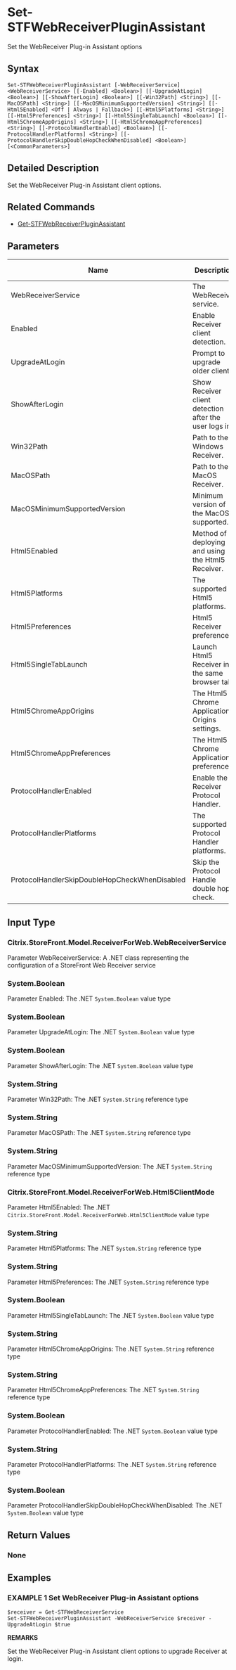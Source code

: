 ﻿# Set-STFWebReceiverPluginAssistant

Set the WebReceiver Plug-in Assistant options

## Syntax

```
Set-STFWebReceiverPluginAssistant [-WebReceiverService] <WebReceiverService> [[-Enabled] <Boolean>] [[-UpgradeAtLogin] <Boolean>] [[-ShowAfterLogin] <Boolean>] [[-Win32Path] <String>] [[-MacOSPath] <String>] [[-MacOSMinimumSupportedVersion] <String>] [[-Html5Enabled] <Off | Always | Fallback>] [[-Html5Platforms] <String>] [[-Html5Preferences] <String>] [[-Html5SingleTabLaunch] <Boolean>] [[-Html5ChromeAppOrigins] <String>] [[-Html5ChromeAppPreferences] <String>] [[-ProtocolHandlerEnabled] <Boolean>] [[-ProtocolHandlerPlatforms] <String>] [[-ProtocolHandlerSkipDoubleHopCheckWhenDisabled] <Boolean>] [<CommonParameters>]
```

## Detailed Description

Set the WebReceiver Plug-in Assistant client options.

## Related Commands

* [Get-STFWebReceiverPluginAssistant](./Get-STFWebReceiverPluginAssistant)

## Parameters

| Name   | Description | Required? | Pipeline Input | Default Value |
| --- | --- | --- | --- | --- |
|WebReceiverService|The WebReceiver service.|true|true (ByValue)| |
|Enabled|Enable Receiver client detection.|false|false| |
|UpgradeAtLogin|Prompt to upgrade older clients.|false|false| |
|ShowAfterLogin|Show Receiver client detection after the user logs in.|false|false| |
|Win32Path|Path to the Windows Receiver.|false|false| |
|MacOSPath|Path to the MacOS Receiver.|false|false| |
|MacOSMinimumSupportedVersion|Minimum version of the MacOS supported.|false|false| |
|Html5Enabled|Method of deploying and using the Html5 Receiver.|false|false| |
|Html5Platforms|The supported Html5 platforms.|false|false| |
|Html5Preferences|Html5 Receiver preferences.|false|false| |
|Html5SingleTabLaunch|Launch Html5 Receiver in the same browser tab.|false|false| |
|Html5ChromeAppOrigins|The Html5 Chrome Application Origins settings.|false|false| |
|Html5ChromeAppPreferences|The Html5 Chrome Application preferences.|false|false| |
|ProtocolHandlerEnabled|Enable the Receiver Protocol Handler.|false|false| |
|ProtocolHandlerPlatforms|The supported Protocol Handler platforms.|false|false| |
|ProtocolHandlerSkipDoubleHopCheckWhenDisabled|Skip the Protocol Handle double hop check.|false|false| |

## Input Type

### Citrix.StoreFront.Model.ReceiverForWeb.WebReceiverService

Parameter WebReceiverService: A .NET class representing the configuration of a StoreFront Web Receiver service

### System.Boolean

Parameter Enabled: The .NET `System.Boolean` value type

### System.Boolean

Parameter UpgradeAtLogin: The .NET `System.Boolean` value type

### System.Boolean

Parameter ShowAfterLogin: The .NET `System.Boolean` value type

### System.String

Parameter Win32Path: The .NET `System.String` reference type

### System.String

Parameter MacOSPath: The .NET `System.String` reference type

### System.String

Parameter MacOSMinimumSupportedVersion: The .NET `System.String` reference type

### Citrix.StoreFront.Model.ReceiverForWeb.Html5ClientMode

Parameter Html5Enabled: The .NET `Citrix.StoreFront.Model.ReceiverForWeb.Html5ClientMode` value type

### System.String

Parameter Html5Platforms: The .NET `System.String` reference type

### System.String

Parameter Html5Preferences: The .NET `System.String` reference type

### System.Boolean

Parameter Html5SingleTabLaunch: The .NET `System.Boolean` value type

### System.String

Parameter Html5ChromeAppOrigins: The .NET `System.String` reference type

### System.String

Parameter Html5ChromeAppPreferences: The .NET `System.String` reference type

### System.Boolean

Parameter ProtocolHandlerEnabled: The .NET `System.Boolean` value type

### System.String

Parameter ProtocolHandlerPlatforms: The .NET `System.String` reference type

### System.Boolean

Parameter ProtocolHandlerSkipDoubleHopCheckWhenDisabled: The .NET `System.Boolean` value type

## Return Values

### None

## Examples

### EXAMPLE 1 Set WebReceiver Plug-in Assistant options

```
$receiver = Get-STFWebReceiverService
Set-STFWebReceiverPluginAssistant -WebReceiverService $receiver -UpgradeAtLogin $true
```

**REMARKS**

Set the WebReceiver Plug-in Assistant client options to upgrade Receiver at login.

